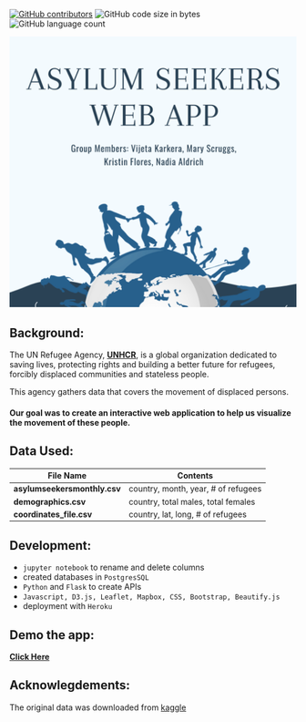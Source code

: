 [![GitHub contributors](https://img.shields.io/github/contributors/kflores56/project_2?logo=Github&style=for-the-badge)](https://github.com/kflores56/project_2/graphs/contributors)
![GitHub code size in bytes](https://img.shields.io/github/languages/code-size/kflores56/project_2?style=for-the-badge)
![GitHub language count](https://img.shields.io/github/languages/count/kflores56/project_2?style=for-the-badge)


[![Header](https://raw.githubusercontent.com/nadiaaldrich/project_2/main/project2_logo.png "Header")](https://asylumseekersapp.herokuapp.com/)




## Background:

The UN Refugee Agency, [**UNHCR**](https://www.unhcr.org/en-us/about-us.html), is a global organization dedicated to saving lives, protecting rights and building a better future for refugees, forcibly displaced communities and stateless people.

This agency gathers data that covers the movement of displaced persons.

#### **Our goal was to create an interactive web application to help us visualize the movement of these people.** 



## Data Used:

File Name | Contents
------------ | -------------
**asylumseekersmonthly.csv** | country, month, year, # of refugees
**demographics.csv** | country, total males, total females 
**coordinates_file.csv** | country, lat, long, # of refugees



## Development: 
-  `jupyter notebook` to rename and delete columns
-  created databases in `PostgresSQL`
-  `Python` and `Flask` to create APIs
-  `Javascript, D3.js, Leaflet, Mapbox, CSS, Bootstrap, Beautify.js` 
-  deployment with `Heroku`


## Demo the app:

[**Click Here**](https://asylumseekersapp.herokuapp.com/)



## Acknowlegdements: 
The original data was downloaded from [kaggle](https://www.kaggle.com/unitednations/refugee-data)




